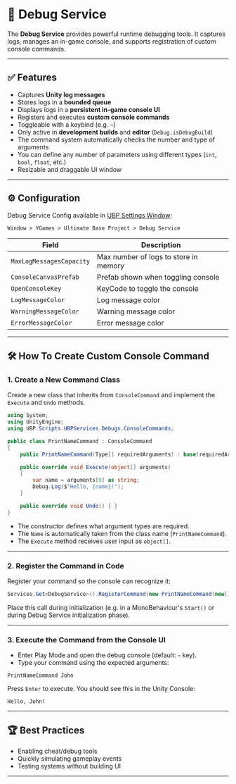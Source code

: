 # 🐞 Debug Service

The **Debug Service** provides powerful runtime debugging tools. It captures logs, manages an in-game console, and supports registration of custom console commands.

---

## ✅ Features

- Captures **Unity log messages**
- Stores logs in a **bounded queue**
- Displays logs in a **persistent in-game console UI**
- Registers and executes **custom console commands**
- Toggleable with a keybind (e.g. `~`)
- Only active in **development builds** and **editor** (`Debug.isDebugBuild`)
- The command system automatically checks the number and type of arguments
- You can define any number of parameters using different types (`int`, `bool`, `float`, etc.)
- Resizable and draggable UI window

---

## ⚙️ Configuration

Debug Service Config available in [UBP Settings Window](../ubp-settings-window.md):

```
Window > YGames > Ultimate Base Project > Debug Service
```

| Field | Description |
|---|---|
| `MaxLogMessagesCapacity` | Max number of logs to store in memory |
| `ConsoleCanvasPrefab` | Prefab shown when toggling console |
| `OpenConsoleKey` | KeyCode to toggle the console |
| `LogMessageColor` | Log message color |
| `WarningMessageColor` | Warning message color |
| `ErrorMessageColor` | Error message color |
---

## 🛠️ How To Create Custom Console Command

### 1. Create a New Command Class

Create a new class that inherits from `ConsoleCommand` and implement the `Execute` and `Undo` methods.

```csharp
using System;
using UnityEngine;
using UBP.Scripts.UBPServices.Debugs.ConsoleCommands;

public class PrintNameCommand : ConsoleCommand
{
    public PrintNameCommand(Type[] requiredArguments) : base(requiredArguments) {}

    public override void Execute(object[] arguments)
    {
        var name = arguments[0] as string;
        Debug.Log($"Hello, {name}!");
    }

    public override void Undo() { }
}
```

- The constructor defines what argument types are required.
- The `Name` is automatically taken from the class name (`PrintNameCommand`).
- The `Execute` method receives user input as `object[]`.

---

### 2. Register the Command in Code

Register your command so the console can recognize it:

```csharp
Services.Get<DebugService>().RegisterCommand(new PrintNameCommand(new[] { typeof(string) }));
```

Place this call during initialization (e.g. in a MonoBehaviour's `Start()` or during Debug Service initialization phase).

---

### 3. Execute the Command from the Console UI

- Enter Play Mode and open the debug console (default: `~` key).
- Type your command using the expected arguments:

```
PrintNameCommand John
```
Press `Enter` to execute. You should see this in the Unity Console:

```
Hello, John!
```

---

## 🏆 Best Practices

- Enabling cheat/debug tools
- Quickly simulating gameplay events
- Testing systems without building UI
---